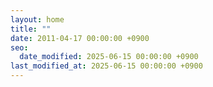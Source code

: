 ```yaml
---
layout: home
title: ""
date: 2011-04-17 00:00:00 +0900
seo:
  date_modified: 2025-06-15 00:00:00 +0900
last_modified_at: 2025-06-15 00:00:00 +0900
---
```

